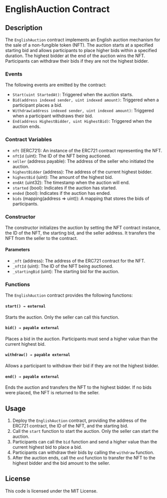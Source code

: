# EnglishAuction Contract

## Description

The `EnglishAuction` contract implements an English auction mechanism for the sale of a non-fungible token (NFT). The auction starts at a specified starting bid and allows participants to place higher bids within a specified duration. The highest bidder at the end of the auction wins the NFT. Participants can withdraw their bids if they are not the highest bidder.

### Events

The following events are emitted by the contract:

- `Start(uint StartedAt)`: Triggered when the auction starts.
- `Bid(address indexed sender, uint indexed amount)`: Triggered when a participant places a bid.
- `Withdraw(address indexed sender, uint indexed amount)`: Triggered when a participant withdraws their bid.
- `End(address HighestBidder, uint HighestBid)`: Triggered when the auction ends.

### Contract Variables

- `nft` (IERC721): An instance of the ERC721 contract representing the NFT.
- `nftId` (uint): The ID of the NFT being auctioned.
- `seller` (address payable): The address of the seller who initiated the auction.
- `highestBidder` (address): The address of the current highest bidder.
- `highestBid` (uint): The amount of the highest bid.
- `endAt` (uint32): The timestamp when the auction will end.
- `started` (bool): Indicates if the auction has started.
- `ended` (bool): Indicates if the auction has ended.
- `bids` (mapping(address => uint)): A mapping that stores the bids of participants.

### Constructor

The constructor initializes the auction by setting the NFT contract instance, the ID of the NFT, the starting bid, and the seller address. It transfers the NFT from the seller to the contract.

#### Parameters

- `_nft` (address): The address of the ERC721 contract for the NFT.
- `_nftId` (uint): The ID of the NFT being auctioned.
- `_startingBid` (uint): The starting bid for the auction.

### Functions

The `EnglishAuction` contract provides the following functions:

#### `start() → external`

Starts the auction. Only the seller can call this function.

#### `bid() → payable external`

Places a bid in the auction. Participants must send a higher value than the current highest bid.

#### `withdraw() → payable external`

Allows a participant to withdraw their bid if they are not the highest bidder.

#### `end() → payable external`

Ends the auction and transfers the NFT to the highest bidder. If no bids were placed, the NFT is returned to the seller.

## Usage

1. Deploy the `EnglishAuction` contract, providing the address of the ERC721 contract, the ID of the NFT, and the starting bid.
2. Call the `start` function to start the auction. Only the seller can start the auction.
3. Participants can call the `bid` function and send a higher value than the current highest bid to place a bid.
4. Participants can withdraw their bids by calling the `withdraw` function.
5. After the auction ends, call the `end` function to transfer the NFT to the highest bidder and the bid amount to the seller.

## License

This code is licensed under the MIT License.

